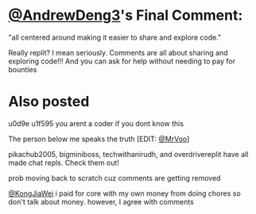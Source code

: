 # [@AndrewDeng3](https://replit.com/@AndrewDeng3)'s Final Comment:

"all centered around making it easier to share and explore code."

Really replit? I mean seriously. Comments are all about sharing and exploring code!!! And you can ask for help without needing to pay for bounties

# Also posted

u0d9e
u1f595
you arent a coder if you dont know this

The person below me speaks the truth \[EDIT: [@MrVoo](https://replit.com/@MrVoo)\]

pikachub2005, bigminiboss, techwithanirudh, and overdrivereplit have all made chat repls. Check them out!

prob moving back to scratch cuz comments are getting removed

[@KongJiaWei](https://replit.com/@KongJiaWei]) i paid for core with my own money from doing chores so don't talk about money. however, I agree with comments